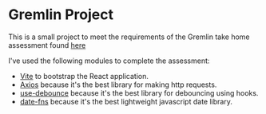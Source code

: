# Gremlin Project

This is a small project to meet the requirements of the Gremlin take home assessment found [here](https://github.com/gremlin/frontend-take-home?tab=readme-ov-file#example-api-request)

I've used the following modules to complete the assessment:

- [Vite](https://vitejs.dev/) to bootstrap the React application.
- [Axios](https://github.com/axios/axios) because it's the best library for making http requests.
- [use-debounce](https://github.com/xnimorz/use-debounce) because it's the best library for debouncing using hooks.
- [date-fns](https://date-fns.org/) because it's the best lightweight javascript date library.
